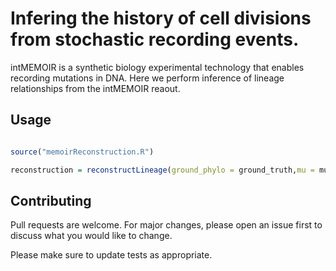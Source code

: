 # Infering the history of cell divisions from stochastic recording events.  

intMEMOIR is a synthetic biology experimental technology that enables recording mutations in DNA. 
Here we perform inference of lineage relationships from the intMEMOIR reaout. 


## Usage

```R

source("memoirReconstruction.R")

reconstruction = reconstructLineage(ground_phylo = ground_truth,mu = mu, alpha = alpha , return_tree = T  )

```

## Contributing
Pull requests are welcome. For major changes, please open an issue first to discuss what you would like to change.

Please make sure to update tests as appropriate.
